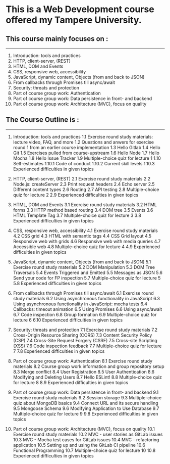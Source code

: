 # This is a Web Development course offered my Tampere University.

## This course mainly focuses on :
---------------------------------

1. Introduction: tools and practices
2. HTTP, client-server, (REST)
3. HTML, DOM and Events
4. CSS, responsive web, accessibility
5. JavaScript, dynamic content, Objects (from and back to JSON)
6. From callbacks through Promises till async/await
7. Security: threats and protection
8. Part of course group work: Authentication
9. Part of course group work: Data persistence in front- and backend
10. Part of course group work: Architecture (MVC), focus on quality

## The Course Outline is :
-----------------------------

1. Introduction: tools and practices
    1.1 Exercise round study materials: lecture video, FAQ, and more
    1.2 Questions and anwers for exercise round 1 from an earlier course implementation
    1.3 Hello Gitlab 
    1.4 Hello Git 
    1.5 Exercises pulled from course-upstream
    1.6 Hello Node 
    1.7 Hello Mocha 
    1.8 Hello Issue Tracker 
    1.9 Multiple-choice quiz for lecture 1 
    1.10 Self-estimates
    1.10.1 Code of conduct 
    1.10.2 Current skill levels 
    1.10.3 Experienced difficulties in given topics 

2. HTTP, client-server, (REST)
    2.1 Exercise round study materials
    2.2 Node.js: createServer 
    2.3 Print request headers 
    2.4 Echo server 
    2.5 Different content types 
    2.6 Routing 
    2.7 API testing 
    2.8 Multiple-choice quiz for lecture 2 
    2.9 Experienced difficulties in given topics

3. HTML, DOM and Events
    3.1 Exercise round study materials
    3.2 HTML forms 
    3.3 HTTP method based routing 
    3.4 DOM tree 
    3.5 Events 
    3.6 HTML Template Tag 
    3.7 Multiple-choice quiz for lecture 3 
    3.8 Experienced difficulties in given topics 

4. CSS, responsive web, accessibility
    4.1 Exercise round study materials
    4.2 CSS grid 
    4.3 HTML with semantic tags 
    4.4 CSS Grid layout 
    4.5 Responsive web with grids 
    4.6 Responsive web with media queries 
    4.7 Accessible web 
    4.8 Multiple-choice quiz for lecture 4 
    4.9 Experienced difficulties in given topics 

5. JavaScript, dynamic content, Objects (from and back to JSON)
    5.1 Exercise round study materials
    5.2 DOM Manipulation 
    5.3 DOM Tree Traversals 
    5.4 Events Triggered and Emitted 
    5.5 Messages as JSON 
    5.6 Send your code for FP inspection 
    5.7 Multiple-choice quiz for lecture 5 
    5.8 Experienced difficulties in given topics 

6. From callbacks through Promises till async/await
    6.1 Exercise round study materials
    6.2 Using asynchronous functionality in JavaScript 
    6.3 Using asynchronous functionality in JavaScript: mocha tests 
    6.4 Callbacks: timeout animation 
    6.5 Using Promises 
    6.6 Using async/await 
    6.7 Code inspection 
    6.8 Group formation 
    6.9 Multiple-choice quiz for lecture 6 
    6.10 Experienced difficulties in given topics 

7. Security: threats and protection
    7.1 Exercise round study materials
    7.2 Cross-Origin Resource Sharing (CORS)
    7.3 Content Security Policy (CSP)
    7.4 Cross-Site Request Forgery (CSRF)
    7.5 Cross-site Scripting (XSS)
    7.6 Code inspection feedback
    7.7 Multiple-choice quiz for lecture 7
    7.8 Experienced difficulties in given topics

8. Part of course group work: Authentication
    8.1 Exercise round study materials
    8.2 Course group work information and group repository setup
    8.3 Merge conflict
    8.4 User Registration
    8.5 User Authentication
    8.6 Modifying and Deleting Users
    8.7 Hello ESLint!
    8.8 Multiple-choice quiz for lecture 8
    8.9 Experienced difficulties in given topics

9. Part of course group work: Data persistence in front- and backend
    9.1 Exercise round study materials
    9.2 Session storage
    9.3 Multiple-choice quiz about MongoDB basics
    9.4 Connect URL and its secure handling
    9.5 Mongoose Schema
    9.6 Modifying Application to Use Database
    9.7 Multiple-choice quiz for lecture 9
    9.8 Experienced difficulties in given topics

10. Part of course group work: Architecture (MVC), focus on quality
    10.1 Exercise round study materials
    10.2 MVC - user stories as GitLab issues
    10.3 MVC - Mocha test cases for GitLab issues
    10.4 MVC - refactoring application
    10.5 Setting up and using the GitLab CI pipeline
    10.6 Functional Programming
    10.7 Multiple-choice quiz for lecture 10
    10.8 Experienced difficulties in given topics

